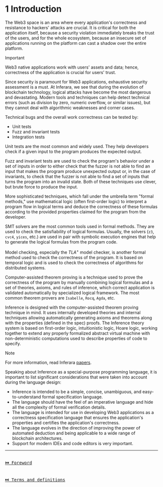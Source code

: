 # 1 Introduction

The Web3 space is an area where every application's correctness and resistance to hackers' attacks are crucial. It is critical for both the application itself, because a security violation immediately breaks the trust of the users, and for the whole ecosystem, because an insecure set of applications running on the platform can cast a shadow over the entire platform.

> [!IMPORTANT]
> Web3 native applications work with users' assets and data; hence, correctness of the application is crucial for users' trust.

Since security is paramount for Web3 applications, exhaustive security assessment is a must. At Inferara, we see that during the evolution of blockchain technology, logical attacks have become the most dangerous and devastating. Modern tools and techniques can help detect technical errors (such as division by zero, numeric overflow, or similar issues), but they cannot deal with algorithmic weaknesses and corner cases.

Technical bugs and the overall work correctness can be tested by:

- Unit tests
- Fuzz and invariant tests
- Integration tests

Unit tests are the most common and widely used. They help developers check if a given input to the program produces the expected output.

Fuzz and invariant tests are used to check the program's behavior under a set of inputs in order to either check that the fuzzer is not able to find an input that makes the program produce unexpected output or, in the case of invariants, to check that the fuzzer is not able to find a set of inputs that turns the program into an invalid state. Both of these techniques use clever, but brute force to produce the input.

More sophisticated techniques, which fall under the umbrella term "formal methods," use mathematical logic (often first-order logic) to interpret a program flow in logical terms and deduce the correctness of these formulas according to the provided properties claimed for the program from the developer.

SMT solvers are the most common tools used in formal methods. They are used to check the satisfiability of logical formulas. Usually, the solvers (`z3`, `cvc4`, `yices`, etc.) are used in pair with symbolic execution engines that help to generate the logical formulas from the program code.

Model checking, especially the $TLA^+$ model checker, is another formal method used to check the correctness of the program. It is based on temporal logic and is used to check the correctness of algorithms for distributed systems.

Computer-assisted theorem proving is a technique used to prove the correctness of the program by manually combining logical formulas and a set of theories, axioms, and rules of inference, which correct application is validated automatically by specialized logical framework. The most common theorem provers are `Isabelle`, `Rocq`, `Agda`, etc.

Inference is designed with the computer-assisted theorem proving technique in mind. It uses internally developed theories and internal techniques allowing automatically generating axioms and theorems along with the properties (defined in the spec) proofs. The Inference theory system is based on first-order logic, intuitionistic logic, Hoare logic, working together to extend any properly formalized abstract virtual machine with non-deterministic computations used to describe properties of code to specify.

> [!NOTE]
> For more information, read Inferara [papers](https://inferara.com/en/papers).

Speaking about Inference as a special-purpose programming language, it is important to list significant considerations that were taken into account during the language design:

- Inference is intended to be a simple, concise, unambiguous, and easy-to-understand formal specification language.
- The language should have the feel of an imperative language and hide all the complexity of formal verification details.
- The language is intended for use in developing Web3 applications as a correctness specification language that ensures the application's properties and certifies the application's correctness.
- The language evolves in the direction of improving the power of automated deduction and being applicable to a wide range of blockchain architectures.
- Support for modern IDEs and code editors is very important.

---

[<kbd><br>⏮️ Foreword<br><br></kbd>](./foreword.md)
[<kbd><br>⏭️ Terms and definitions<br><br></kbd>](./terms-and-definitions.md)
